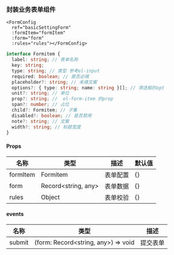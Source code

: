 ### 封装业务表单组件

```vue
<FormConfig
  ref="basicSettingForm"
  :formItem="formItem"
  :form="form"
  :rules="rules"></FormConfig>
```

```ts
interface Formitem {
  label: string; // 表单名称
  key: string;
  type: string; // 类型 参考el-input
  required: boolean; // 是否必填
  placeholder?: string; // 未填文案
  options?: { type: string; name: string }[]; // 筛选框的opt
  unit?: string; // 单位
  prop?: string; //  el-form-item 的prop
  span?: number; // 占位
  child?: Formitem; // 子集
  disabled?: boolean; // 是否禁用
  note?: string; // 文案
  width?: string; // 标题宽度
}
```

#### Props

| 名称     | 类型                | 描述     | 默认值 |
| -------- | ------------------- | -------- | ------ |
| formItem | Formitem            | 表单配置 | {}     |
| form     | Record<string, any> | 表单数据 | {}     |
| rules    | Object              | 表单校验 | {}     |

#### events

| 名称   | 类型                                | 描述     |
| ------ | ----------------------------------- | -------- |
| submit | (form: Record<string, any>) => void | 提交表单 |

